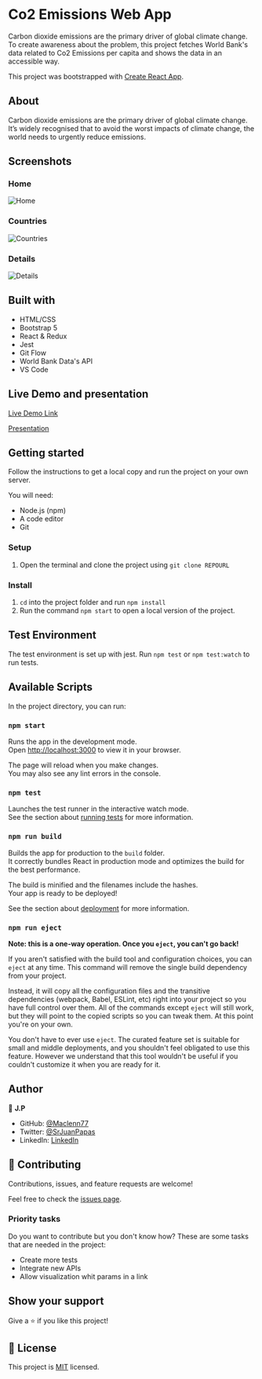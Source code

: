 # Co2 Emissions Web App

Carbon dioxide emissions are the primary driver of global climate change. To create awareness about the problem, this project fetches World Bank's data related to Co2 Emissions per capita and shows the data in an accessible way.

This project was bootstrapped with [Create React App](https://github.com/facebook/create-react-app).

## About 

Carbon dioxide emissions are the primary driver of global climate change. It’s widely recognised that to avoid the worst impacts of climate change, the world needs to urgently reduce emissions.

## Screenshots

### Home
![Home](app_screenshot001.png)

### Countries 

![Countries](app_screenshot002.png)

### Details

![Details](app_screenshot003.png)

## Built with

- HTML/CSS
- Bootstrap 5
- React & Redux
- Jest
- Git Flow
- World Bank Data's API
- VS Code

## Live Demo and presentation

[Live Demo Link](https://nervous-sinoussi-04e1da.netlify.app)

[Presentation](https://www.loom.com/share/85cfa27e95f943d2a8b8ea432fd541a4)

## Getting started

Follow the instructions to get a local copy and run the project on your own server.

You will need:

- Node.js (npm)
- A code editor
- Git

### Setup

1. Open the terminal and clone the project using `git clone REPOURL` 

### Install

1. `cd` into the project folder and run `npm install`
2. Run the command `npm start` to open a local version of the project.

## Test Environment

The test environment is set up with jest. Run `npm test` or `npm test:watch` to run tests.

## Available Scripts

In the project directory, you can run:

### `npm start`

Runs the app in the development mode.\
Open [http://localhost:3000](http://localhost:3000) to view it in your browser.

The page will reload when you make changes.\
You may also see any lint errors in the console.

### `npm test`

Launches the test runner in the interactive watch mode.\
See the section about [running tests](https://facebook.github.io/create-react-app/docs/running-tests) for more information.

### `npm run build`

Builds the app for production to the `build` folder.\
It correctly bundles React in production mode and optimizes the build for the best performance.

The build is minified and the filenames include the hashes.\
Your app is ready to be deployed!

See the section about [deployment](https://facebook.github.io/create-react-app/docs/deployment) for more information.

### `npm run eject`

**Note: this is a one-way operation. Once you `eject`, you can't go back!**

If you aren't satisfied with the build tool and configuration choices, you can `eject` at any time. This command will remove the single build dependency from your project.

Instead, it will copy all the configuration files and the transitive dependencies (webpack, Babel, ESLint, etc) right into your project so you have full control over them. All of the commands except `eject` will still work, but they will point to the copied scripts so you can tweak them. At this point you're on your own.

You don't have to ever use `eject`. The curated feature set is suitable for small and middle deployments, and you shouldn't feel obligated to use this feature. However we understand that this tool wouldn't be useful if you couldn't customize it when you are ready for it.

## Author

👤 **J.P**

- GitHub: [@Maclenn77](https://github.com/Maclenn77)
- Twitter: [@SrJuanPapas](https://twitter.com/SrJuanPapas)
- LinkedIn: [LinkedIn](https://www.linkedin.com/in/juanpaulopereztejada/)

## 🤝 Contributing

Contributions, issues, and feature requests are welcome!

Feel free to check the [issues page](https://github.com/Maclenn77/co2-emissions-app/issues).

### Priority tasks

Do you want to contribute but you don't know how? These are some tasks that are needed in the project:

- Create more tests
- Integrate new APIs
- Allow visualization whit params in a link 

## Show your support

Give a ⭐️ if you like this project!


## 📝 License

This project is [MIT](./MIT.md) licensed.

